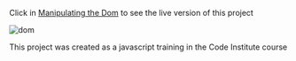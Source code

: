 Click in [Manipulating the Dom](https://joanavrsilva.github.io/manipulanting-the-dom-exercise/) to see the live version of this project

![dom](https://user-images.githubusercontent.com/83631970/158632679-1d5d8030-8d76-46f0-a00c-b63acb52603f.png)

This project was created as a javascript training in the Code Institute course
